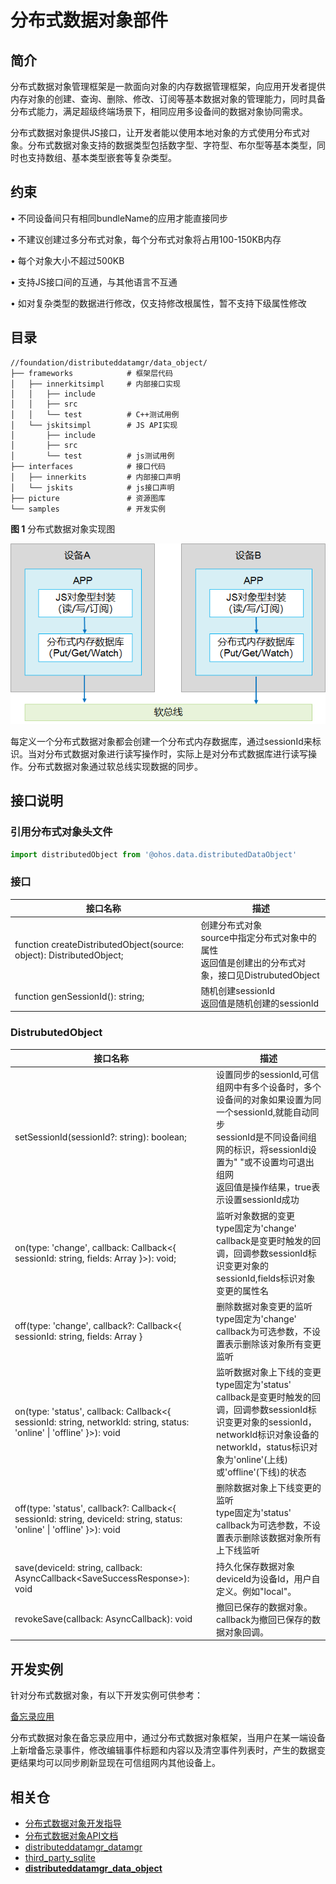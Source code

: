 # 分布式数据对象部件
## 简介
分布式数据对象管理框架是一款面向对象的内存数据管理框架，向应用开发者提供内存对象的创建、查询、删除、修改、订阅等基本数据对象的管理能力，同时具备分布式能力，满足超级终端场景下，相同应用多设备间的数据对象协同需求。

分布式数据对象提供JS接口，让开发者能以使用本地对象的方式使用分布式对象。分布式数据对象支持的数据类型包括数字型、字符型、布尔型等基本类型，同时也支持数组、基本类型嵌套等复杂类型。

## 约束

•	不同设备间只有相同bundleName的应用才能直接同步

•	不建议创建过多分布式对象，每个分布式对象将占用100-150KB内存

•	每个对象大小不超过500KB

•	支持JS接口间的互通，与其他语言不互通

•	如对复杂类型的数据进行修改，仅支持修改根属性，暂不支持下级属性修改

## 目录

```
//foundation/distributeddatamgr/data_object/
├── frameworks            # 框架层代码
│   ├── innerkitsimpl     # 内部接口实现
│   │   ├── include
│   │   ├── src
│   │   └── test          # C++测试用例
│   └── jskitsimpl        # JS API实现
│       ├── include
│       ├── src
│       └── test          # js测试用例
├── interfaces            # 接口代码
│   ├── innerkits         # 内部接口声明
│   └── jskits            # js接口声明
├── picture               # 资源图库
└── samples               # 开发实例
```
**图 1**  分布式数据对象实现图<a name="fig1"></a>

![](pictures/data_object_architecture.png)

每定义一个分布式数据对象都会创建一个分布式内存数据库，通过sessionId来标识。当对分布式数据对象进行读写操作时，实际上是对分布式数据库进行读写操作。分布式数据对象通过软总线实现数据的同步。
## 接口说明

### 引用分布式对象头文件

```js
import distributedObject from '@ohos.data.distributedDataObject'
```

### 接口

| 接口名称                                                     | 描述                                                         |
| ------------------------------------------------------------ | ------------------------------------------------------------ |
| function createDistributedObject(source: object): DistributedObject; | 创建分布式对象<br>source中指定分布式对象中的属性<br>返回值是创建出的分布式对象，接口见DistrubutedObject |
| function genSessionId(): string;                             | 随机创建sessionId<br>返回值是随机创建的sessionId             |

### DistrubutedObject

| 接口名称                                                     | 描述                                                         |
| ------------------------------------------------------------ | ------------------------------------------------------------ |
| setSessionId(sessionId?: string): boolean;                   | 设置同步的sessionId,可信组网中有多个设备时，多个设备间的对象如果设置为同一个sessionId,就能自动同步<br>sessionId是不同设备间组网的标识，将sessionId设置为" "或不设置均可退出组网<br>返回值是操作结果，true表示设置sessionId成功 |
| on(type: 'change', callback: Callback<{ sessionId: string, fields: Array<string> }>): void; | 监听对象数据的变更<br>type固定为'change'<br>callback是变更时触发的回调，回调参数sessionId标识变更对象的sessionId,fields标识对象变更的属性名 |
| off(type: 'change', callback?: Callback<{ sessionId: string, fields: Array<string> } | 删除数据对象变更的监听<br>type固定为'change'<br>callback为可选参数，不设置表示删除该对象所有变更监听 |
| on(type: 'status', callback: Callback<{ sessionId: string, networkId: string, status: 'online' \| 'offline' }>): void | 监听数据对象上下线的变更<br/>type固定为'status'<br/>callback是变更时触发的回调，回调参数sessionId标识变更对象的sessionId，networkId标识对象设备的networkId，status标识对象为'online'(上线)或'offline'(下线)的状态 |
| off(type: 'status', callback?: Callback<{ sessionId: string, deviceId: string, status: 'online' \| 'offline' }>): void | 删除数据对象上下线变更的监听<br/>type固定为'status'<br/>callback为可选参数，不设置表示删除该数据对象所有上下线监听 |
| save(deviceId: string, callback: AsyncCallback&lt;SaveSuccessResponse&gt;): void | 持久化保存数据对象<br/>deviceId为设备Id，用户自定义。例如"local"。<br/> |
| revokeSave(callback: AsyncCallback<RevokeSaveSuccessResponse>): void | 撤回已保存的数据对象。callback为撤回已保存的数据对象回调。



## 开发实例

针对分布式数据对象，有以下开发实例可供参考：

[备忘录应用](https://gitee.com/openharmony/distributeddatamgr_objectstore/tree/master/samples/distributedNotepad)

分布式数据对象在备忘录应用中，通过分布式数据对象框架，当用户在某一端设备上新增备忘录事件，修改编辑事件标题和内容以及清空事件列表时，产生的数据变更结果均可以同步刷新显现在可信组网内其他设备上。

## 相关仓
- [分布式数据对象开发指导](https://gitee.com/openharmony/docs/blob/master/zh-cn/application-dev/database/database-distributedobject-guidelines.md)
- [分布式数据对象API文档](https://gitee.com/openharmony/docs/blob/master/zh-cn/application-dev/reference/apis/js-apis-data-distributedobject.md)
- [distributeddatamgr\_datamgr](https://gitee.com/openharmony/distributeddatamgr_datamgr)
- [third\_party\_sqlite](https://gitee.com/openharmony/third_party_sqlite)
- **[distributeddatamgr\_data\_object](https://gitee.com/openharmony/distributeddatamgr_data_object)**
